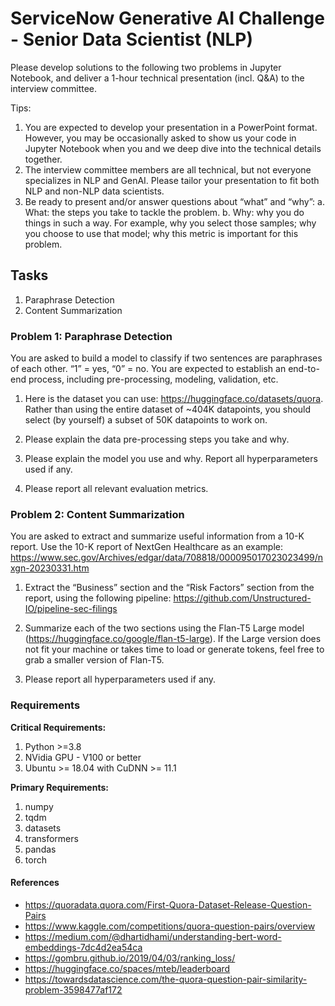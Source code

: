 # ServiceNow Generative AI Challenge - Senior Data Scientist (NLP)

Please develop solutions to the following two problems in Jupyter Notebook, and deliver a 1-hour technical presentation (incl. Q&A) to the interview committee.

Tips:

1. You are expected to develop your presentation in a PowerPoint format. However, you may be occasionally asked to show us your code in Jupyter Notebook when you and we deep dive into the technical details together.
2. The interview committee members are all technical, but not everyone specializes in NLP and GenAI. Please tailor your presentation to fit both NLP and non-NLP data scientists.
3. Be ready to present and/or answer questions about “what” and “why”:
a. What: the steps you take to tackle the problem.
b. Why: why you do things in such a way. For example, why you select those samples; why you choose to use that model; why this metric is important for this problem.

## Tasks

1. Paraphrase Detection
2. Content Summarization

### Problem 1: Paraphrase Detection

You are asked to build a model to classify if two sentences are paraphrases of each other. “1” = yes, “0” = no. You are expected to establish an end-to-end process, including pre-processing, modeling, validation, etc.

1. Here is the dataset you can use: https://huggingface.co/datasets/quora. Rather than using the entire dataset of ~404K datapoints, you should select (by yourself) a subset of 50K datapoints to work on.

2. Please explain the data pre-processing steps you take and why.

3. Please explain the model you use and why. Report all hyperparameters used if any.

4. Please report all relevant evaluation metrics.

### Problem 2: Content Summarization

You are asked to extract and summarize useful information from a 10-K report. Use the 10-K report of NextGen Healthcare as an example: https://www.sec.gov/Archives/edgar/data/708818/000095017023023499/nxgn-20230331.htm

1. Extract the “Business” section and the “Risk Factors” section from the report, using the following pipeline: https://github.com/Unstructured-IO/pipeline-sec-filings

2. Summarize each of the two sections using the Flan-T5 Large model (https://huggingface.co/google/flan-t5-large). If the Large version does not fit your machine or takes time to load or generate tokens, feel free to grab a smaller version of Flan-T5.

3. Please report all hyperparameters used if any.

### Requirements

**Critical Requirements:**

1. Python >=3.8
2. NVidia GPU - V100 or better
3. Ubuntu >= 18.04 with CuDNN >= 11.1

**Primary Requirements:**

1. numpy
2. tqdm
3. datasets
4. transformers
5. pandas
6. torch

#### References

- https://quoradata.quora.com/First-Quora-Dataset-Release-Question-Pairs
- https://www.kaggle.com/competitions/quora-question-pairs/overview
- https://medium.com/@dhartidhami/understanding-bert-word-embeddings-7dc4d2ea54ca
- https://gombru.github.io/2019/04/03/ranking_loss/
- https://huggingface.co/spaces/mteb/leaderboard
- https://towardsdatascience.com/the-quora-question-pair-similarity-problem-3598477af172
